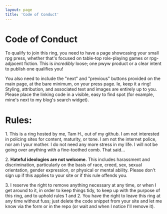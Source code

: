 ```yaml
---
layout: page
title: 'Code of Conduct'
---
```


# Code of Conduct

To qualify to join this ring, you need to have a page showcasing your small rpg press, whether that's focused on table-top role-playing games or rpg-adjacent fiction. This is <em>incredibly</em> loose; one pwyw product or a clear intent to publish one qualifies you! 

You also need to include the "next" and "previous" buttons provided on the main page, at the bare minimum, on your press page. Ie, keep it a ring! Styling, attribution, and associated text and images are entirely up to you. Please place the linking code in a visible, easy to find spot (for example, mine's next to my blog's search widget).

# Rules:

<p>1. This is a ring hosted by me, Tam H., out of my github. I am not interested in policing sites for content, maturity, or tone. I am not the internet police, nor am I your mother. I do not need any more stress in my life. I will not be going over anything with a fine-toothed comb. That said...  </p>
<p>2. <strong>Hateful ideologies are not welcome.</strong> This includes harassment and discrimination, particularly on the basis of race, creed, sex, sexual orientation, gender expression, or physical or mental ability. Please don't sign up if this applies to your site or if this rule offends you.</p>
<p>3. I reserve the right to remove anything necessary at any time, or when I get around to it, in order to keep things tidy, to keep up with the purpose of this ring, and to uphold rules 1 and 2. You have the right to leave this ring at any time without fuss; just delete the code snippet from your site and let me know via the form or in the repo (or wait and when I notice I'll remove it). </p>